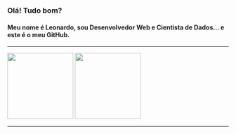 ### Olá! Tudo bom?

#### Meu nome é Leonardo, sou Desenvolvedor Web e Cientista de Dados... e este é o meu GitHub.

-----

<img height="150em" src="https://github-readme-stats.vercel.app/api?username=leonardodalvi&show_icons=true&theme=ayu-mirage" />

<img height="150em" src="https://github-readme-stats.vercel.app/api/top-langs/?username=leonardodalvi&layout=compact" />

-----

<!--
**leonardodalvi/leonardodalvi** is a ✨ _special_ ✨ repository because its `README.md` (this file) appears on your GitHub profile.

Here are some ideas to get you started:

- 🔭 I’m currently working on ...
- 🌱 I’m currently learning ...
- 👯 I’m looking to collaborate on ...
- 🤔 I’m looking for help with ...
- 💬 Ask me about ...
- 📫 How to reach me: ...
- 😄 Pronouns: ...
- ⚡ Fun fact: ...
-->

